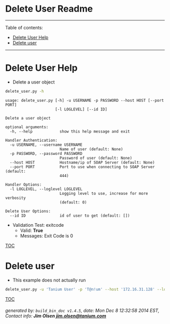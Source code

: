 Delete User Readme
===========================

---------------------------
<a name='toc'>Table of contents:</a>

  * [Delete User Help](#user-content-delete-user-help)
  * [Delete user](#user-content-delete-user)

---------------------------

# Delete User Help

  * Delete a user object

```bash
delete_user.py -h
```

```
usage: delete_user.py [-h] -u USERNAME -p PASSWORD --host HOST [--port PORT]
                      [-l LOGLEVEL] [--id ID]

Delete a user object

optional arguments:
  -h, --help            show this help message and exit

Handler Authentication:
  -u USERNAME, --username USERNAME
                        Name of user (default: None)
  -p PASSWORD, --password PASSWORD
                        Password of user (default: None)
  --host HOST           Hostname/ip of SOAP Server (default: None)
  --port PORT           Port to use when connecting to SOAP Server (default:
                        444)

Handler Options:
  -l LOGLEVEL, --loglevel LOGLEVEL
                        Logging level to use, increase for more verbosity
                        (default: 0)

Delete User Options:
  --id ID               id of user to get (default: [])
```

  * Validation Test: exitcode
    * Valid: **True**
    * Messages: Exit Code is 0



[TOC](#user-content-toc)


# Delete user

  * This example does not actually run

```bash
delete_user.py -u 'Tanium User' -p 'T@n!um' --host '172.16.31.128' --loglevel 1 --id 123456
```



[TOC](#user-content-toc)


###### generated by: `build_bin_doc v1.4.5`, date: Mon Dec  8 12:32:58 2014 EST, Contact info: **Jim Olsen <jim.olsen@tanium.com>**